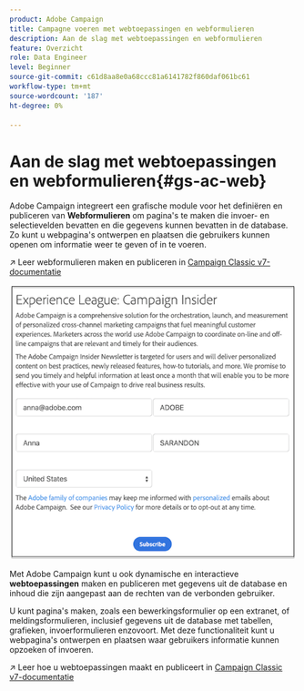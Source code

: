 ```yaml
---
product: Adobe Campaign
title: Campagne voeren met webtoepassingen en webformulieren
description: Aan de slag met webtoepassingen en webformulieren
feature: Overzicht
role: Data Engineer
level: Beginner
source-git-commit: c61d8aa8e0a68ccc81a6141782f860daf061bc61
workflow-type: tm+mt
source-wordcount: '187'
ht-degree: 0%

---
```


# Aan de slag met webtoepassingen en webformulieren{#gs-ac-web}

Adobe Campaign integreert een grafische module voor het definiëren en publiceren van **Webformulieren** om pagina&#39;s te maken die invoer- en selectievelden bevatten en die gegevens kunnen bevatten in de database. Zo kunt u webpagina&#39;s ontwerpen en plaatsen die gebruikers kunnen openen om informatie weer te geven of in te voeren.

↗️ Leer webformulieren maken en publiceren in [Campaign Classic v7-documentatie](https://experienceleague.adobe.com/docs/campaign-classic/using/designing-content/web-forms/about-web-forms.html?lang=en#designing-content)

![](assets/sample.png)

Met Adobe Campaign kunt u ook dynamische en interactieve **webtoepassingen** maken en publiceren met gegevens uit de database en inhoud die zijn aangepast aan de rechten van de verbonden gebruiker.

U kunt pagina&#39;s maken, zoals een bewerkingsformulier op een extranet, of meldingsformulieren, inclusief gegevens uit de database met tabellen, grafieken, invoerformulieren enzovoort. Met deze functionaliteit kunt u webpagina&#39;s ontwerpen en plaatsen waar gebruikers informatie kunnen opzoeken of invoeren.

↗️ Leer hoe u webtoepassingen maakt en publiceert in [Campaign Classic v7-documentatie](https://experienceleague.adobe.com/docs/campaign-classic/using/designing-content/web-applications/about-web-applications.html?lang=en#designing-content)

